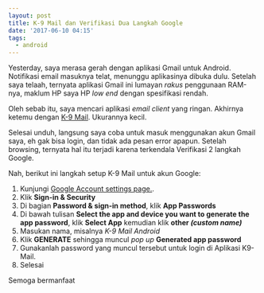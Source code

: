 ```yaml
---
layout: post
title: K-9 Mail dan Verifikasi Dua Langkah Google
date: '2017-06-10 04:15'
tags:
  - android
---
```

Yesterday, saya merasa gerah dengan aplikasi Gmail untuk Android. Notifikasi email masuknya telat, menunggu aplikasinya dibuka dulu. Setelah saya telaah, ternyata aplikasi Gmail ini lumayan _rakus_ penggunaan RAM-nya, maklum HP saya HP _low end_ dengan spesifikasi rendah.

Oleh sebab itu, saya mencari aplikasi _email client_ yang ringan. Akhirnya ketemu dengan [K-9 Mail](https://play.google.com/store/apps/details?id=com.fsck.k9&hl=en). Ukurannya kecil.

Selesai unduh, langsung saya coba untuk masuk menggunakan akun Gmail saya, eh gak bisa login, dan tidak ada pesan error apapun. Setelah browsing, ternyata hal itu terjadi karena terkendala Verifikasi 2 langkah Google.

Nah, berikut ini langkah setup K-9 Mail untuk akun Google:
1. Kunjungi [Google Account settings page.](https://www.google.com/settings/account).
2. Klik __Sign-in & Security__
3. Di bagian __Password & sign-in method__, klik __App Passwords__
4. Di bawah tulisan __Select the app and device you want to generate the app password__, klik __Select App__ kemudian klik __other _(custom name)___
5. Masukan nama, misalnya _K-9 Mail Android_
6. Klik __GENERATE__ sehingga muncul _pop up_ __Generated app password__
7. Gunakanlah password yang muncul tersebut untuk login di Aplikasi K9-Mail.
8. Selesai

Semoga bermanfaat
